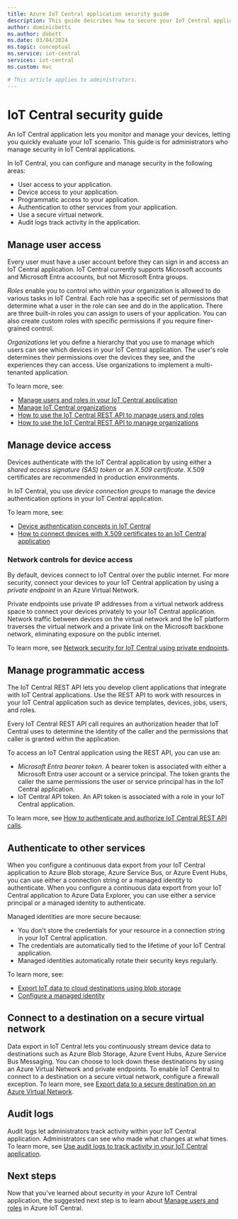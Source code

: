 ```yaml
---
title: Azure IoT Central application security guide
description: This guide describes how to secure your IoT Central application including users, devices, API access, and authentication to other services for data export.
author: dominicbetts 
ms.author: dobett 
ms.date: 03/04/2024
ms.topic: conceptual
ms.service: iot-central
services: iot-central
ms.custom: mvc

# This article applies to administrators.
---
```


# IoT Central security guide

An IoT Central application lets you monitor and manage your devices, letting you quickly evaluate your IoT scenario. This guide is for administrators who manage security in IoT Central applications.

In IoT Central, you can configure and manage security in the following areas:

- User access to your application.
- Device access to your application.
- Programmatic access to your application.
- Authentication to other services from your application.
- Use a secure virtual network.
- Audit logs track activity in the application.

## Manage user access

Every user must have a user account before they can sign in and access an IoT Central application. IoT Central currently supports Microsoft accounts and Microsoft Entra accounts, but not Microsoft Entra groups.

*Roles* enable you to control who within your organization is allowed to do various tasks in IoT Central. Each role has a specific set of permissions that determine what a user in the role can see and do in the application. There are three built-in roles you can assign to users of your application. You can also create custom roles with specific permissions if you require finer-grained control.

*Organizations* let you define a hierarchy that you use to manage which users can see which devices in your IoT Central application. The user's role determines their permissions over the devices they see, and the experiences they can access. Use organizations to implement a multi-tenanted application.

To learn more, see:

- [Manage users and roles in your IoT Central application](howto-manage-users-roles.md)
- [Manage IoT Central organizations](howto-create-organizations.md)
- [How to use the IoT Central REST API to manage users and roles](howto-manage-users-roles-with-rest-api.md)
- [How to use the IoT Central REST API to manage organizations](howto-manage-organizations-with-rest-api.md)

## Manage device access

Devices authenticate with the IoT Central application by using either a *shared access signature (SAS) token* or an *X.509 certificate*. X.509 certificates are recommended in production environments.

In IoT Central, you use *device connection groups* to manage the device authentication options in your IoT Central application.

To learn more, see:

- [Device authentication concepts in IoT Central](concepts-device-authentication.md)
- [How to connect devices with X.509 certificates to an IoT Central application](how-to-connect-devices-x509.md)

### Network controls for device access

By default, devices connect to IoT Central over the public internet. For more security, connect your devices to your IoT Central application by using a *private endpoint* in an Azure Virtual Network.

Private endpoints use private IP addresses from a virtual network address space to connect your devices privately to your IoT Central application. Network traffic between devices on the virtual network and the IoT platform traverses the virtual network and a private link on the Microsoft backbone network, eliminating exposure on the public internet.

To learn more, see [Network security for IoT Central using private endpoints](concepts-private-endpoints.md).

## Manage programmatic access

The IoT Central REST API lets you develop client applications that integrate with IoT Central applications. Use the REST API to work with resources in your IoT Central application such as device templates, devices, jobs, users, and roles.

Every IoT Central REST API call requires an authorization header that IoT Central uses to determine the identity of the caller and the permissions that caller is granted within the application.

To access an IoT Central application using the REST API, you can use an:

- *Microsoft Entra bearer token*. A bearer token is associated with either a Microsoft Entra user account or a service principal. The token grants the caller the same permissions the user or service principal has in the IoT Central application.
- IoT Central API token. An API token is associated with a role in your IoT Central application.

To learn more, see [How to authenticate and authorize IoT Central REST API calls](howto-authorize-rest-api.md).

## Authenticate to other services

When you configure a continuous data export from your IoT Central application to Azure Blob storage, Azure Service Bus, or Azure Event Hubs, you can use either a connection string or a managed identity to authenticate. When you configure a continuous data export from your IoT Central application to Azure Data Explorer, you can use either a service principal or a managed identity to authenticate.

Managed identities are more secure because:

- You don't store the credentials for your resource in a connection string in your IoT Central application.
- The credentials are automatically tied to the lifetime of your IoT Central application.
- Managed identities automatically rotate their security keys regularly.

To learn more, see:

- [Export IoT data to cloud destinations using blob storage](howto-export-to-blob-storage.md)
- [Configure a managed identity](howto-manage-and-monitor-iot-central.md#configure-a-managed-identity)


## Connect to a destination on a secure virtual network

Data export in IoT Central lets you continuously stream device data to destinations such as Azure Blob Storage, Azure Event Hubs, Azure Service Bus Messaging. You can choose to lock down these destinations by using an Azure Virtual Network and private endpoints. To enable IoT Central to connect to a destination on a secure virtual network, configure a firewall exception. To learn more, see [Export data to a secure destination on an Azure Virtual Network](howto-connect-secure-vnet.md).

## Audit logs

Audit logs let administrators track activity within your IoT Central application. Administrators can see who made what changes at what times. To learn more, see [Use audit logs to track activity in your IoT Central application](howto-use-audit-logs.md).
## Next steps

Now that you've learned about security in your Azure IoT Central application, the suggested next step is to learn about [Manage users and roles](howto-manage-users-roles.md) in Azure IoT Central.
